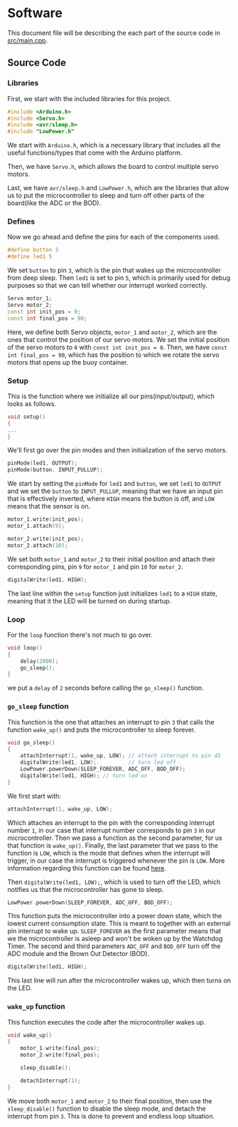 # Software

This document file will be describing the each part of the source code in [src/main.cpp](/src/main.cpp).

## Source Code

### Libraries

First, we start with the included libraries for this project.

```cpp
#include <Arduino.h>
#include <Servo.h>
#include <avr/sleep.h>
#include "LowPower.h"
```

We start with `Arduino.h`, which is a necessary library that includes all the useful functions/types that come with the Arduino platform.

Then, we have `Servo.h`, which allows the board to control multiple servo motors.

Last, we have `avr/sleep.h` and `LowPower.h`, which are the libraries that allow us to put the microcontroller to sleep and turn off other parts of the board(like the ADC or the BOD).

### Defines

Now we go ahead and define the pins for each of the components used.

```cpp
#define button 3
#define led1 5
```

We set `button` to pin `3`, which is the pin that wakes up the microcontroller from deep sleep. Then `led1` is set to pin `5`, which is primarily used for debug purposes so that we can tell whether our interrupt worked correctly.

```cpp
Servo motor_1;
Servo motor_2;
const int init_pos = 0;
const int final_pos = 90;
```

Here, we define both Servo objects, `motor_1` and `motor_2`, which are the ones that control the position of our servo motors. We set the initial position of the servo motors to `0` with `const int init_pos = 0`. Then, we have `const int final_pos = 90`, which has the position to which we rotate the servo motors that opens up the buoy container.

### Setup

This is the function where we initialize all our pins(input/output), which looks as follows.

```cpp
void setup()
{
...
}
```

We'll first go over the pin modes and then initialization of the servo motors.

```cpp
pinMode(led1, OUTPUT);
pinMode(button, INPUT_PULLUP);
```

We start by setting the `pinMode` for `led1` and `button`, we set `led1` to `OUTPUT` and we set the `button` to `INPUT_PULLUP`, meaning that we have an input pin that is effectively inverted, where `HIGH` means the button is off, and `LOW` means that the sensor is on.

```cpp
motor_1.write(init_pos);
motor_1.attach(9);

motor_2.write(init_pos);
motor_2.attach(10);
```

We set both `motor_1` and `motor_2` to their initial position and attach their corresponding pins, pin `9` for `motor_1` and pin `10` for `motor_2`.

```cpp
digitalWrite(led1, HIGH);
```

The last line within the `setup` function just initializes `led1` to a `HIGH` state, meaning that it the LED will be turned on during startup.

### Loop

For the `loop` function there's not much to go over.

```cpp
void loop()
{
    delay(2000);
    go_sleep();
}
```

we put a `delay` of `2` seconds before calling the `go_sleep()` function.

### `go_sleep` function

This function is the one that attaches an interrupt to pin `3` that calls the function `wake_up()` and puts the microcontroller to sleep forever.

```cpp
void go_sleep()
{
    attachInterrupt(1, wake_up, LOW); // attach interrupt to pin d3
    digitalWrite(led1, LOW);          // turn led off
    LowPower.powerDown(SLEEP_FOREVER, ADC_OFF, BOD_OFF);
    digitalWrite(led1, HIGH); // turn led on
}
```

We first start with:

```cpp
attachInterrupt(1, wake_up, LOW);
```

Which attaches an interrupt to the pin with the corresponding interrupt number `1`, in our case that interrupt number corresponds to pin `3` in our microcontroller. Then we pass a function as the second parameter, for us that function is `wake_up()`. Finally, the last parameter that we pass to the function is `LOW`, which is the mode that defines when the interrupt will trigger, in our case the interrupt is triggered whenever the pin is `LOW`. More information regarding this function can be found [here](https://www.arduino.cc/reference/en/language/functions/external-interrupts/attachinterrupt/).

Then `digitalWrite(led1, LOW);`, which is used to turn off the LED, which notifies us that the microcontroller has gone to sleep.

```cpp
LowPower.powerDown(SLEEP_FOREVER, ADC_OFF, BOD_OFF);
```

This function puts the microcontroller into a power down state, which the lowest current consumption state. This is meant to together with an external pin interrupt to wake up. `SLEEP_FOREVER` as the first parameter means that we the microcontroller is asleep and won't be woken up by the Watchdog Timer. The second and third parameters `ADC_OFF` and `BOD_OFF` turn off the ADC module and the Brown Out Detector (BOD).

```cpp
digitalWrite(led1, HIGH);
```

This last line will run after the microcontroller wakes up, which then turns on the LED.

### `wake_up` function

This function executes the code after the microcontroller wakes up.

```cpp
void wake_up()
{
    motor_1.write(final_pos);
    motor_2.write(final_pos);

    sleep_disable();

    detachInterrupt(1);
}
```

We move both `motor_1` and `motor_2` to their final position, then use the `sleep_disable()` function to disable the sleep mode, and detach the interrupt from pin `3`. This is done to prevent and endless loop situation.
